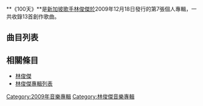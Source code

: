 **《100天》**是[新加坡](../Page/新加坡.md "wikilink")[歌手](../Page/歌手.md "wikilink")[林俊傑於](https://zh.wikipedia.org/wiki/林俊傑 "wikilink")2009年12月18日發行的第7張個人專輯，一共收錄13首創作歌曲。

## 曲目列表

## 相關條目

  - [林俊傑](https://zh.wikipedia.org/wiki/林俊傑 "wikilink")
  - [林俊傑專輯列表](../Page/林俊傑專輯列表.md "wikilink")

[Category:2009年音樂專輯](https://zh.wikipedia.org/wiki/Category:2009年音樂專輯 "wikilink")
[Category:林俊傑音樂專輯](https://zh.wikipedia.org/wiki/Category:林俊傑音樂專輯 "wikilink")